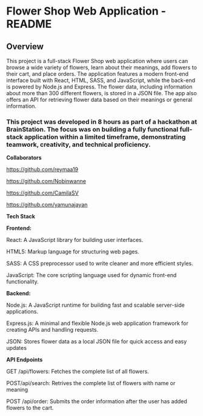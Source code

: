 # Flower Shop Web Application - README

## Overview

This project is a full-stack Flower Shop web application where users can browse a wide variety of flowers, learn about their meanings, add flowers to their cart, and place orders. The application features a modern front-end interface built with React, HTML, SASS, and JavaScript, while the back-end is powered by Node.js and Express. The flower data, including information about more than 300 different flowers, is stored in a JSON file. The app also offers an API for retrieving flower data based on their meanings or general information.


### This project was developed in 8 hours as part of a hackathon at BrainStation. The focus was on building a fully functional full-stack application within a limited timeframe, demonstrating teamwork, creativity, and technical proficiency.



**Collaborators**

https://github.com/reymaa19

https://github.com/Nobinwanne

https://github.com/CamilaSV

https://github.com/yamunajayan



**Tech Stack**


**Frontend:**

React: A JavaScript library for building user interfaces.

HTML5: Markup language for structuring web pages.

SASS: A CSS preprocessor used to write cleaner and more efficient styles.

JavaScript: The core scripting language used for dynamic front-end functionality.


**Backend:**

Node.js: A JavaScript runtime for building fast and scalable server-side applications.

Express.js: A minimal and flexible Node.js web application framework for creating APIs and handling requests.

JSON: Stores flower data as a local JSON file for quick access and easy updates



**API Endpoints**

GET /api/flowers: Fetches the complete list of all flowers.

POST/api/search: Retrives the complete list of flowers with name or meaning

POST /api/order: Submits the order information after the user has added flowers to the cart.

